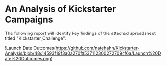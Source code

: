 # An Analysis of Kickstarter Campaigns

The following report will identify key findings of the attached spreadsheet titled "Kickstarter_Challenge".

!Launch Date Outcomes(https://github.com/natehahn/Kickstarter-Analysis/blob/48c14593f19f3a0a270f95371123002727094f6a/Launch%20Date%20Outcomes.png)
